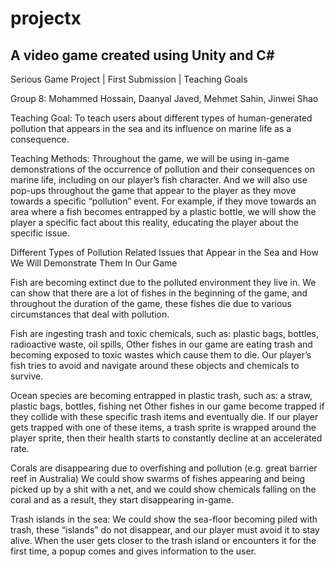 # projectx

## A video game created using Unity and C#

Serious Game Project | First Submission | Teaching Goals

Group 8: Mohammed Hossain, Daanyal Javed, Mehmet Sahin, Jinwei Shao

Teaching Goal: To teach users about different types of human-generated pollution that appears in the sea and its influence on marine life as a consequence.

Teaching Methods: Throughout the game, we will be using in-game demonstrations of the occurrence of pollution and their consequences on marine life, including on our player’s fish character. And we will also use pop-ups throughout the game that appear to the player as they move towards a specific “pollution” event. For example, if they move towards an area where a fish becomes entrapped by a plastic bottle, we will show the player a specific fact about this reality, educating the player about the specific issue.

Different Types of Pollution Related Issues that Appear in the Sea and How We Will Demonstrate Them In Our Game

Fish are becoming extinct due to the polluted environment they live in.
We can show that there are a lot of fishes in the beginning of the game, and throughout the duration of the game, these fishes die due to various circumstances that deal with pollution.

Fish are ingesting trash and toxic chemicals, such as: plastic bags, bottles, radioactive waste, oil spills, 
Other fishes in our game are eating trash and becoming exposed to toxic wastes which cause them to die. Our player’s fish tries to avoid and navigate around these objects and chemicals to survive.

Ocean species are becoming entrapped in plastic trash, such as: a straw, plastic bags, bottles, fishing net
Other fishes in our game become trapped if they collide with these specific trash items and eventually die. If our player gets trapped with one of these items, a trash sprite is wrapped around the player sprite, then their health starts to constantly decline at an accelerated rate.

Corals are disappearing due to overfishing and pollution (e.g. great barrier reef in Australia)
We could show swarms of fishes appearing and being picked up by a shit with a net, and we could show chemicals falling on the coral and as a result, they start disappearing in-game.

Trash islands in the sea: 
We could show the sea-floor becoming piled with trash, these “islands” do not disappear, and our player must avoid it to stay alive. When the user gets closer to the trash island or encounters it for the first time, a popup comes and gives information to the user.
